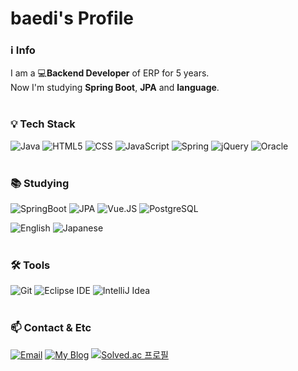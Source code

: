 # baedi's Profile
### ℹ️ Info
I am a 💻<strong>Backend Developer</strong> of ERP for 5 years.  
Now I'm studying <strong>Spring Boot</strong>, <strong>JPA</strong> and <strong>language</strong>.
<br>
<br>
### 💡 Tech Stack
![Java](https://img.shields.io/badge/Java-d40000.svg?&style=for-the-badge&logo=Java&logoColor=white)
![HTML5](https://img.shields.io/badge/HTML5-E34F26.svg?&style=for-the-badge&logo=HTML5&logoColor=white)
![CSS](https://img.shields.io/badge/css-663399.svg?&style=for-the-badge&logo=css&logoColor=white)
![JavaScript](https://img.shields.io/badge/JavaScript-F7DF1E.svg?&style=for-the-badge&logo=JavaScript&logoColor=white)
![Spring](https://img.shields.io/badge/Spring-6DB33F.svg?&style=for-the-badge&logo=Spring&logoColor=white)
![jQuery](https://img.shields.io/badge/jQuery-0769AD.svg?&style=for-the-badge&logo=jQuery&logoColor=white)
![Oracle](https://img.shields.io/badge/Oracle-F80000.svg?&style=for-the-badge&logo=Oracle&logoColor=white)
<br>
<br>
### 📚 Studying
![SpringBoot](https://img.shields.io/badge/springboot-6DB33F.svg?&style=for-the-badge&logo=springboot&logoColor=white)
![JPA](https://img.shields.io/badge/jpa-EC1C24.svg?&style=for-the-badge&logo=jpa&logoColor=white)
![Vue.JS](https://img.shields.io/badge/vue.js-4FC08D.svg?&style=for-the-badge&logo=vuedotjs&logoColor=white)
![PostgreSQL](https://img.shields.io/badge/postgresql-4169E1.svg?&style=for-the-badge&logo=postgresql&logoColor=white)
  
![English](https://img.shields.io/badge/english-3167FF.svg?&style=for-the-badge&logo=english&logoColor=white)
![Japanese](https://img.shields.io/badge/japanese-ED4242.svg?&style=for-the-badge&logo=japanese&logoColor=white)
<br>
<br>
### 🛠️ Tools
![Git](https://img.shields.io/badge/git-F05032.svg?&style=for-the-badge&logo=git&logoColor=white)
![Eclipse IDE](https://img.shields.io/badge/eclipseide-2C2255.svg?&style=for-the-badge&logo=eclipseide&logoColor=white)
![IntelliJ Idea](https://img.shields.io/badge/intellijidea-000000.svg?&style=for-the-badge&logo=intellijidea&logoColor=white)
<br>
<br>
### 📫 Contact & Etc
[![Email](https://img.shields.io/badge/email-baedi.github.io-red)](http://dlbae9613@gmail.com/)
[![My Blog](https://img.shields.io/badge/blog-baedi.github.io-blueviolet)](https://baedi.github.io)
[![Solved.ac 프로필](http://mazassumnida.wtf/api/mini/generate_badge?boj=dlbae9613)](https://solved.ac/dlbae9613)

<!--
**baedi/baedi** is a ✨ _special_ ✨ repository because its `README.md` (this file) appears on your GitHub profile.

Here are some ideas to get you started:

- 🔭 I’m currently working on ...
- 🌱 I’m currently learning ...
- 👯 I’m looking to collaborate on ...
- 🤔 I’m looking for help with ...
- 💬 Ask me about ...
- 📫 How to reach me: ...
- 😄 Pronouns: ...
- ⚡ Fun fact: ...
-->
